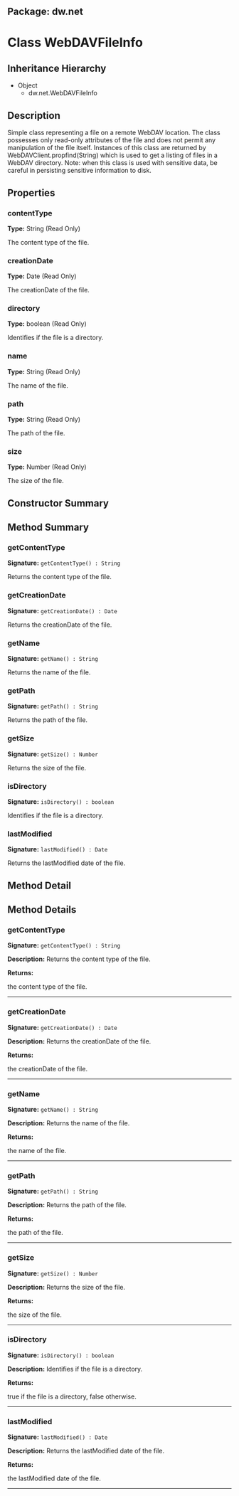 ## Package: dw.net

# Class WebDAVFileInfo

## Inheritance Hierarchy

- Object
  - dw.net.WebDAVFileInfo

## Description

Simple class representing a file on a remote WebDAV location. The class possesses only read-only attributes of the file and does not permit any manipulation of the file itself. Instances of this class are returned by WebDAVClient.propfind(String) which is used to get a listing of files in a WebDAV directory. Note: when this class is used with sensitive data, be careful in persisting sensitive information to disk.

## Properties

### contentType

**Type:** String (Read Only)

The content type of the file.

### creationDate

**Type:** Date (Read Only)

The creationDate of the file.

### directory

**Type:** boolean (Read Only)

Identifies if the file is a directory.

### name

**Type:** String (Read Only)

The name of the file.

### path

**Type:** String (Read Only)

The path of the file.

### size

**Type:** Number (Read Only)

The size of the file.

## Constructor Summary

## Method Summary

### getContentType

**Signature:** `getContentType() : String`

Returns the content type of the file.

### getCreationDate

**Signature:** `getCreationDate() : Date`

Returns the creationDate of the file.

### getName

**Signature:** `getName() : String`

Returns the name of the file.

### getPath

**Signature:** `getPath() : String`

Returns the path of the file.

### getSize

**Signature:** `getSize() : Number`

Returns the size of the file.

### isDirectory

**Signature:** `isDirectory() : boolean`

Identifies if the file is a directory.

### lastModified

**Signature:** `lastModified() : Date`

Returns the lastModified date of the file.

## Method Detail

## Method Details

### getContentType

**Signature:** `getContentType() : String`

**Description:** Returns the content type of the file.

**Returns:**

the content type of the file.

---

### getCreationDate

**Signature:** `getCreationDate() : Date`

**Description:** Returns the creationDate of the file.

**Returns:**

the creationDate of the file.

---

### getName

**Signature:** `getName() : String`

**Description:** Returns the name of the file.

**Returns:**

the name of the file.

---

### getPath

**Signature:** `getPath() : String`

**Description:** Returns the path of the file.

**Returns:**

the path of the file.

---

### getSize

**Signature:** `getSize() : Number`

**Description:** Returns the size of the file.

**Returns:**

the size of the file.

---

### isDirectory

**Signature:** `isDirectory() : boolean`

**Description:** Identifies if the file is a directory.

**Returns:**

true if the file is a directory, false otherwise.

---

### lastModified

**Signature:** `lastModified() : Date`

**Description:** Returns the lastModified date of the file.

**Returns:**

the lastModified date of the file.

---